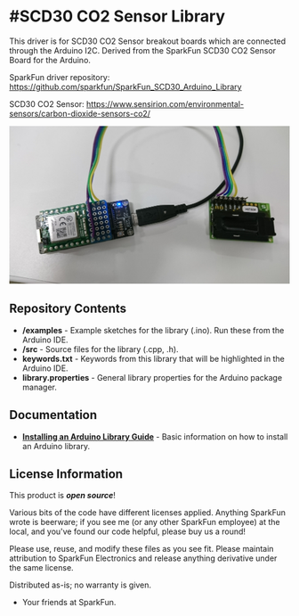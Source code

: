 #SCD30 CO2 Sensor Library
===========================================================
This driver is for SCD30 CO2 Sensor breakout boards which are connected through the Arduino I2C.
Derived from the SparkFun SCD30 CO2 Sensor Board for the Arduino.

SparkFun driver repository: https://github.com/sparkfun/SparkFun_SCD30_Arduino_Library

SCD30 CO2 Sensor: https://www.sensirion.com/environmental-sensors/carbon-dioxide-sensors-co2/


![Screenshot](image.JPG)



Repository Contents
-------------------

* **/examples** - Example sketches for the library (.ino). Run these from the Arduino IDE. 
* **/src** - Source files for the library (.cpp, .h).
* **keywords.txt** - Keywords from this library that will be highlighted in the Arduino IDE. 
* **library.properties** - General library properties for the Arduino package manager. 

Documentation
--------------

* **[Installing an Arduino Library Guide](https://learn.sparkfun.com/tutorials/installing-an-arduino-library)** - Basic information on how to install an Arduino library.

License Information
-------------------

This product is _**open source**_! 

Various bits of the code have different licenses applied. Anything SparkFun wrote is beerware; if you see me (or any other SparkFun employee) at the local, and you've found our code helpful, please buy us a round! 

Please use, reuse, and modify these files as you see fit. Please maintain attribution to SparkFun Electronics and release anything derivative under the same license.

Distributed as-is; no warranty is given.

- Your friends at SparkFun.
